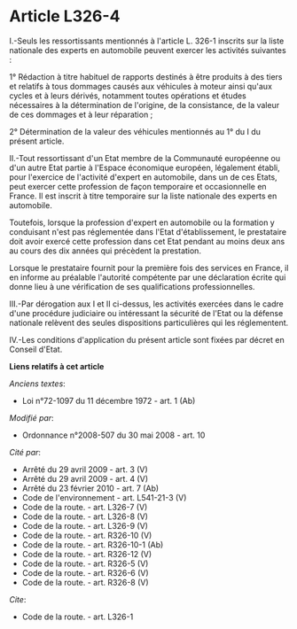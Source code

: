 # Article L326-4

I.-Seuls les ressortissants mentionnés à l'article L. 326-1 inscrits sur la liste nationale des experts en automobile peuvent
exercer les activités suivantes : 

1° Rédaction à titre habituel de rapports destinés à être produits à des tiers et relatifs à tous dommages causés aux
véhicules à moteur ainsi qu'aux cycles et à leurs dérivés, notamment toutes opérations et études nécessaires à la
détermination de l'origine, de la consistance, de la valeur de ces dommages et à leur réparation ; 

2° Détermination de la valeur des véhicules mentionnés au 1° du I du présent article. 

II.-Tout ressortissant d'un Etat membre de la Communauté européenne ou d'un autre Etat partie à l'Espace économique européen,
légalement établi, pour l'exercice de l'activité d'expert en automobile, dans un de ces Etats, peut exercer cette profession
de façon temporaire et occasionnelle en France. Il est inscrit à titre temporaire sur la liste nationale des experts en
automobile. 

Toutefois, lorsque la profession d'expert en automobile ou la formation y conduisant n'est pas réglementée dans l'Etat
d'établissement, le prestataire doit avoir exercé cette profession dans cet Etat pendant au moins deux ans au cours des dix
années qui précèdent la prestation. 

Lorsque le prestataire fournit pour la première fois des services en France, il en informe au préalable l'autorité compétente
par une déclaration écrite qui donne lieu à une vérification de ses qualifications professionnelles. 

III.-Par dérogation aux I et II ci-dessus, les activités exercées dans le cadre d'une procédure judiciaire ou intéressant la
sécurité de l'Etat ou la défense nationale relèvent des seules dispositions particulières qui les réglementent. 

IV.-Les conditions d'application du présent article sont fixées par décret en Conseil d'Etat.

**Liens relatifs à cet article**

_Anciens textes_:

  - Loi n°72-1097 du 11 décembre 1972 - art. 1 (Ab)

_Modifié par_:

  - Ordonnance n°2008-507 du 30 mai 2008 - art. 10

_Cité par_:

  - Arrêté du 29 avril 2009 - art. 3 (V)
  - Arrêté du 29 avril 2009 - art. 4 (V)
  - Arrêté du 23 février 2010 - art. 7 (Ab)
  - Code de l'environnement - art. L541-21-3 (V)
  - Code de la route. - art. L326-7 (V)
  - Code de la route. - art. L326-8 (V)
  - Code de la route. - art. L326-9 (V)
  - Code de la route. - art. R326-10 (V)
  - Code de la route. - art. R326-10-1 (Ab)
  - Code de la route. - art. R326-12 (V)
  - Code de la route. - art. R326-5 (V)
  - Code de la route. - art. R326-6 (V)
  - Code de la route. - art. R326-8 (V)

_Cite_:

  - Code de la route. - art. L326-1
